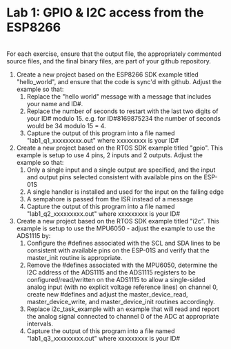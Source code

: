 # **Lab 1: GPIO & I2C access from the ESP8266**
<br>
For each exercise, ensure that the output file, the appropriately commented source files, and the final binary files, are part of your github repository.<br>

<ol>
    <li>
        Create a new project based on the ESP8266 SDK example titled "hello_world", and ensure that the code is sync'd with github. Adjust the example so that:
        <ol>
            <li>
                Replace the "hello world" message with a message that includes your name and ID#.
            </li>
            <li>
                Replace the number of seconds to restart with the last two digits of your ID# modulo 15. e.g. for ID#8169875234 the number of seconds would be 34 modulo 15 = 4. 
            </li>
            <li>
                Capture the output of this program into a file named "lab1_q1_xxxxxxxxx.out" where xxxxxxxxx is your ID# 
            </li>
        </ol>
    </li>
    <li>
        Create a new project based on the RTOS SDK example titled "gpio". This example is setup to use 4 pins, 2 inputs and 2 outputs. Adjust the example so that:
        <ol>
            <li>
                Only a single input and a single output are specified, and the input and output pins selected consistent with available pins on the ESP-01S
            </li>
            <li>
                A single handler is installed and used for the input on the falling edge
            </li>
            <li>
                A sempahore is passed from the ISR instead of a message
            </li>
            <li>
                Capture the output of this program into a file named "lab1_q2_xxxxxxxxx.out" where xxxxxxxxx is your ID# 
            </li>
        </ol>
    </li>
    <li>
        Create a new project based on the RTOS SDK example titled "i2c". This example is setup to use the MPU6050 - adjust the example to use the ADS1115 by: 
        <ol>
            <li>
                Configure the #defines associated with the SCL and SDA lines to be consistent with available pins on the ESP-01S and verify that the master_init routine is appropriate.
            </li>
            <li>
                Remove the #defines associated with the MPU6050, determine the I2C address of the ADS1115 and the ADS1115 registers to be configured/read/written on the ADS1115 to allow a single-sided analog input (with no explicit voltage reference lines) on channel 0, create new #defines and adjust the master_device_read, master_device_write, and master_device_init routines accordingly.
            </li>
            <li>
                Replace i2c_task_example with an example that will read and report the analog signal connected to channel 0 of the ADC at appropriate intervals.
            </li>
            <li>
                Capture the output of this program into a file named "lab1_q3_xxxxxxxxx.out" where xxxxxxxxx is your ID#
            </li>
        </ol>
    </li>
</ol>